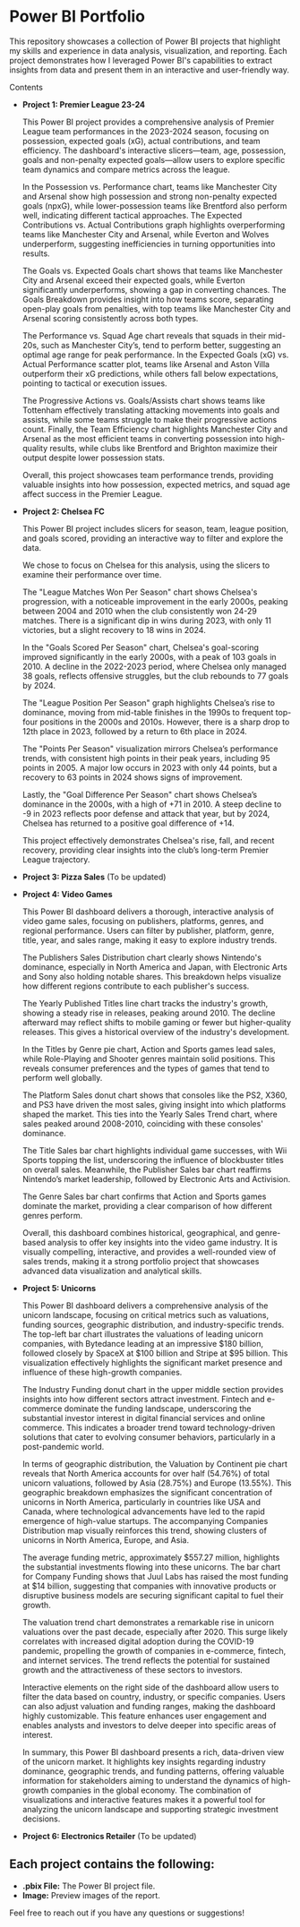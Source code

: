 # Power BI Portfolio

This repository showcases a collection of Power BI projects that highlight my skills and experience in data analysis, visualization, and reporting. Each project demonstrates how I leveraged Power BI's capabilities to extract insights from data and present them in an interactive and user-friendly way.

Contents

- **Project 1: Premier League 23-24**

    This Power BI project provides a comprehensive analysis of Premier League team performances in the 2023-2024 season, focusing on possession, expected goals (xG), actual 
    contributions, and team efficiency. The dashboard's interactive slicers—team, age, possession, goals and non-penalty expected goals—allow users to explore specific team dynamics and 
    compare metrics across the league.

    In the Possession vs. Performance chart, teams like Manchester City and Arsenal show high possession and strong non-penalty expected goals (npxG), while lower-possession teams like 
    Brentford also perform well, indicating different tactical approaches. The Expected Contributions vs. Actual Contributions graph highlights overperforming teams like Manchester City 
    and Arsenal, while Everton and Wolves underperform, suggesting inefficiencies in turning opportunities into results.

    The Goals vs. Expected Goals chart shows that teams like Manchester City and Arsenal exceed their expected goals, while Everton significantly underperforms, showing a gap in 
    converting chances. The Goals Breakdown provides insight into how teams score, separating open-play goals from penalties, with top teams like Manchester City and Arsenal scoring 
    consistently across both types.

    The Performance vs. Squad Age chart reveals that squads in their mid-20s, such as Manchester City’s, tend to perform better, suggesting an optimal age range for peak performance. In 
    the Expected Goals (xG) vs. Actual Performance scatter plot, teams like Arsenal and Aston Villa outperform their xG predictions, while others fall below expectations, pointing to 
    tactical or execution issues.

    The Progressive Actions vs. Goals/Assists chart shows teams like Tottenham effectively translating attacking movements into goals and assists, while some teams struggle to make 
    their progressive actions count. Finally, the Team Efficiency chart highlights Manchester City and Arsenal as the most efficient teams in converting possession into high-quality 
    results, while clubs like Brentford and Brighton maximize their output despite lower possession stats.

    Overall, this project showcases team performance trends, providing valuable insights into how possession, expected metrics, and squad age affect success in the Premier League.

- **Project 2: Chelsea FC**

    This Power BI project includes slicers for season, team, league position, and goals scored, providing an interactive way to filter and explore the data.

    We chose to focus on Chelsea for this analysis, using the slicers to examine their performance over time.

    The "League Matches Won Per Season" chart shows Chelsea's progression, with a noticeable improvement in the early 2000s, peaking between 2004 and 2010 when the club consistently won 
    24-29 matches. There is a significant dip in wins during 2023, with only 11 victories, but a slight recovery to 18 wins in 2024.

    In the "Goals Scored Per Season" chart, Chelsea's goal-scoring improved significantly in the early 2000s, with a peak of 103 goals in 2010. A decline in the 2022-2023 period, where 
    Chelsea only managed 38 goals, reflects offensive struggles, but the club rebounds to 77 goals by 2024.

    The "League Position Per Season" graph highlights Chelsea’s rise to dominance, moving from mid-table finishes in the 1990s to frequent top-four positions in the 2000s and 2010s. 
    However, there is a sharp drop to 12th place in 2023, followed by a return to 6th place in 2024.

    The "Points Per Season" visualization mirrors Chelsea’s performance trends, with consistent high points in their peak years, including 95 points in 2005. A major low occurs in 2023 
    with only 44 points, but a recovery to 63 points in 2024 shows signs of improvement.

    Lastly, the "Goal Difference Per Season" chart shows Chelsea’s dominance in the 2000s, with a high of +71 in 2010. A steep decline to -9 in 2023 reflects poor defense and attack 
    that year, but by 2024, Chelsea has returned to a positive goal difference of +14.

    This project effectively demonstrates Chelsea's rise, fall, and recent recovery, providing clear insights into the club’s long-term Premier League trajectory.
  
- **Project 3: Pizza Sales** (To be updated)

- **Project 4: Video Games**

    This Power BI dashboard delivers a thorough, interactive analysis of video game sales, focusing on publishers, platforms, genres, and regional performance. Users can filter by 
    publisher, platform, genre, title, year, and sales range, making it easy to explore industry trends.

    The Publishers Sales Distribution chart clearly shows Nintendo's dominance, especially in North America and Japan, with Electronic Arts and Sony also holding notable shares. This 
    breakdown helps visualize how different regions contribute to each publisher's success.

    The Yearly Published Titles line chart tracks the industry's growth, showing a steady rise in releases, peaking around 2010. The decline afterward may reflect shifts to mobile 
    gaming or fewer but higher-quality releases. This gives a historical overview of the industry's development.

    In the Titles by Genre pie chart, Action and Sports games lead sales, while Role-Playing and Shooter genres maintain solid positions. This reveals consumer preferences and the types 
    of games that tend to perform well globally.

    The Platform Sales donut chart shows that consoles like the PS2, X360, and PS3 have driven the most sales, giving insight into which platforms shaped the market. This ties into 
    the Yearly Sales Trend chart, where sales peaked around 2008-2010, coinciding with these consoles' dominance.

    The Title Sales bar chart highlights individual game successes, with Wii Sports topping the list, underscoring the influence of blockbuster titles on overall sales. Meanwhile, the 
    Publisher Sales bar chart reaffirms Nintendo’s market leadership, followed by Electronic Arts and Activision.

    The Genre Sales bar chart confirms that Action and Sports games dominate the market, providing a clear comparison of how different genres perform.

    Overall, this dashboard combines historical, geographical, and genre-based analysis to offer key insights into the video game industry. It is visually compelling, interactive, and 
    provides a well-rounded view of sales trends, making it a strong portfolio project that showcases advanced data visualization and analytical skills.

- **Project 5: Unicorns**
  
    This Power BI dashboard delivers a comprehensive analysis of the unicorn landscape, focusing on critical metrics such as valuations, funding sources, geographic distribution, and 
    industry-specific trends. The top-left bar chart illustrates the valuations of leading unicorn companies, with Bytedance leading at an impressive $180 billion, followed closely by 
    SpaceX at $100 billion and Stripe at $95 billion. This visualization effectively highlights the significant market presence and influence of these high-growth companies.

    The Industry Funding donut chart in the upper middle section provides insights into how different sectors attract investment. Fintech and e-commerce dominate the funding landscape, 
    underscoring the substantial investor interest in digital financial services and online commerce. This indicates a broader trend toward technology-driven solutions that cater to 
    evolving consumer behaviors, particularly in a post-pandemic world.

    In terms of geographic distribution, the Valuation by Continent pie chart reveals that North America accounts for over half (54.76%) of total unicorn valuations, followed by Asia 
    (28.75%) and Europe (13.55%). This geographic breakdown emphasizes the significant concentration of unicorns in North America, particularly in countries like USA and Canada, where 
    technological advancements have led to the rapid emergence of high-value startups. The accompanying Companies Distribution map visually reinforces this trend, showing clusters of 
    unicorns in North America, Europe, and Asia.

    The average funding metric, approximately $557.27 million, highlights the substantial investments flowing into these unicorns. The bar chart for Company Funding shows that Juul Labs 
    has raised the most funding at $14 billion, suggesting that companies with innovative products or disruptive business models are securing significant capital to fuel their growth.

    The valuation trend chart demonstrates a remarkable rise in unicorn valuations over the past decade, especially after 2020. This surge likely correlates with increased digital 
    adoption during the COVID-19 pandemic, propelling the growth of companies in e-commerce, fintech, and internet services. The trend reflects the potential for sustained growth and 
    the attractiveness of these sectors to investors.

    Interactive elements on the right side of the dashboard allow users to filter the data based on country, industry, or specific companies. Users can also adjust valuation and funding 
    ranges, making the dashboard highly customizable. This feature enhances user engagement and enables analysts and investors to delve deeper into specific areas of interest.

    In summary, this Power BI dashboard presents a rich, data-driven view of the unicorn market. It highlights key insights regarding industry dominance, geographic trends, and funding 
    patterns, offering valuable information for stakeholders aiming to understand the dynamics of high-growth companies in the global economy. The combination of visualizations and 
    interactive features makes it a powerful tool for analyzing the unicorn landscape and supporting strategic investment decisions.

- **Project 6: Electronics Retailer** (To be updated)
  
## Each project contains the following:

- **.pbix File:** The Power BI project file.
- **Image:** Preview images of the report.

Feel free to reach out if you have any questions or suggestions!
